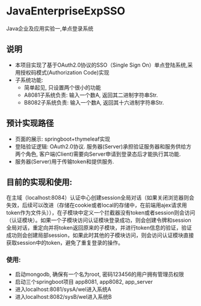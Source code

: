 # JavaEnterpriseExpSSO
 Java企业及应用实验一,单点登录系统

## 说明
- 本项目实现了基于OAuth2.0协议的SSO（Single Sign On）单点登陆系统,采用授权码模式(Authorization Code)实现
- 子系统功能:
    - 简单起见, 只设置两个很小的功能
    - A8081子系统负责: 输入一个数A, 返回其二进制字符串Str.
    - B8082子系统负责: 输入一个数A, 返回其十六进制字符串Str.

## 预计实现路径
- 页面的展示: springboot+thymeleaf实现
- 登陆验证逻辑: OAuth2.0协议. 服务器(Server)承担验证服务器和服务供给方两个角色, 客户端(Client)需要向Server申请到登录态后才能执行其功能.
- 服务器(Server)用于传输token和提供服务.

## 目前的实现和使用:

在主域（localhost:8084）认证中心创建session全局对话（如果关闭浏览器则会失效，后续可以改进（存储在cookie或者local的存储中，在前端用ajex请求用token作为文件头）），在子模块中定义一个拦截器没有token或者session则会访问（认证模块）。如果一个子模块访问认证模块登录成功，则会创建令牌和session全局对话，重定向并将token返回原来的子模块，并进行token信息的验证，验证成功则会创建局部session，如果此时其他的子模块访问，则会访问认证模块直接获取session中的token，避免了重复登录的操作。

### 使用: 
- 启动mongodb, 确保有一个名为root, 密码123456的用户拥有管理员权限
- 启动三个springboot项目 app8081, app8082, app_server
- 进入localhost:8081/sysA/wel进入系统A
- 进入localhost:8082/sysB/wel进入系统B
